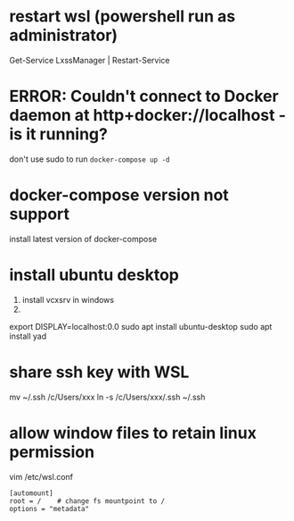 # restart wsl (powershell run as administrator)
Get-Service LxssManager | Restart-Service 

# ERROR: Couldn't connect to Docker daemon at http+docker://localhost - is it running?
don't use sudo to run `docker-compose up -d`

# docker-compose version not support
install latest version of docker-compose

# install ubuntu desktop
1. install vcxsrv in windows
2. 
export DISPLAY=localhost:0.0
sudo apt install ubuntu-desktop
sudo apt install yad

# share ssh key with WSL
mv ~/.ssh /c/Users/xxx
ln -s /c/Users/xxx/.ssh ~/.ssh

# allow window files to retain linux permission
vim /etc/wsl.conf
```
[automount]
root = /    # change fs mountpoint to /
options = "metadata"
```





